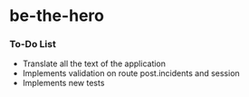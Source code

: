 # be-the-hero

### To-Do List
- Translate all the text of the application
- Implements validation on route post.incidents and session
- Implements new tests
